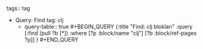 tags:: tag

- Query: Find tag: clj
	- query-table:: true
	  #+BEGIN_QUERY
	  {:title "Find: clj blokları"
	   :query [:find (pull ?b [*])
	                :where
	                [?p :block/name "clj"]
	                [?b :block/ref-pages ?p]]
	  }
	  #+END_QUERY